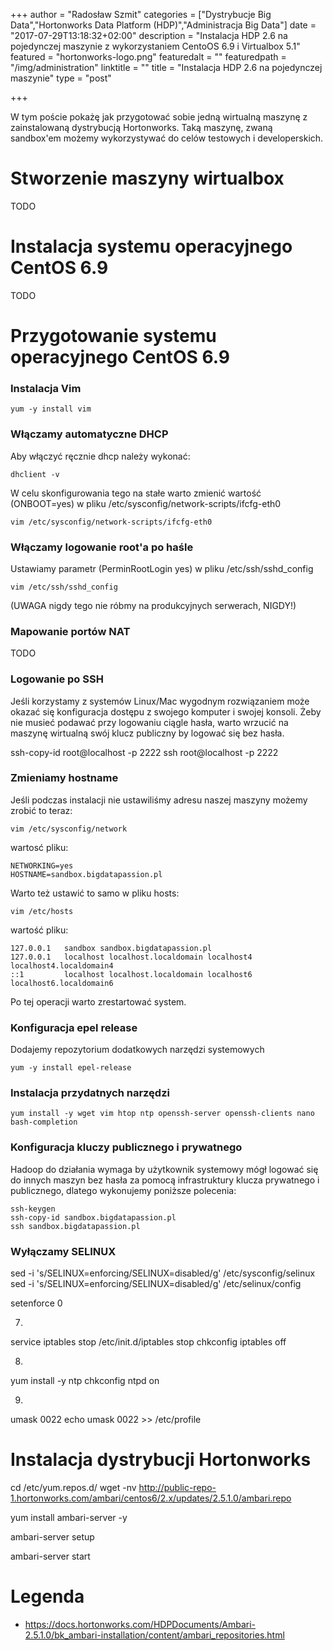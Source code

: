 +++
author = "Radosław Szmit"
categories = ["Dystrybucje Big Data","Hortonworks Data Platform (HDP)","Administracja Big Data"]
date = "2017-07-29T13:18:32+02:00"
description = "Instalacja HDP 2.6 na pojedynczej maszynie z wykorzystaniem CentoOS 6.9 i Virtualbox 5.1"
featured = "hortonworks-logo.png"
featuredalt = ""
featuredpath = "/img/administration"
linktitle = ""
title = "Instalacja HDP 2.6 na pojedynczej maszynie"
type = "post"

+++

W tym poście pokażę jak przygotować sobie jedną wirtualną maszynę z zainstalowaną dystrybucją Hortonworks. Taką maszynę, zwaną sandbox'em możemy wykorzystywać do celów testowych i developerskich.

# Stworzenie maszyny wirtualbox

TODO

# Instalacja systemu operacyjnego CentOS 6.9

TODO

# Przygotowanie systemu operacyjnego CentOS 6.9

### Instalacja Vim

~~~shell
yum -y install vim
~~~

### Włączamy automatyczne DHCP

Aby włączyć ręcznie dhcp należy wykonać:

~~~shell
dhclient -v
~~~

W celu skonfigurowania tego na stałe warto zmienić wartość (ONBOOT=yes) w pliku /etc/sysconfig/network-scripts/ifcfg-eth0

~~~shell
vim /etc/sysconfig/network-scripts/ifcfg-eth0
~~~

### Włączamy logowanie root'a po haśle

Ustawiamy parametr (PerminRootLogin yes) w pliku /etc/ssh/sshd_config

~~~shell
vim /etc/ssh/sshd_config
~~~

(UWAGA nigdy tego nie róbmy na produkcyjnych serwerach, NIGDY!)

### Mapowanie portów NAT

TODO

### Logowanie po SSH

Jeśli korzystamy z systemów Linux/Mac wygodnym rozwiązaniem może okazać się konfiguracja dostępu z swojego komputer i swojej konsoli. Żeby nie musieć podawać przy logowaniu ciągle hasła, warto wrzucić na maszynę wirtualną swój klucz publiczny by logować się bez hasła.

ssh-copy-id root@localhost -p 2222
ssh root@localhost -p 2222


### Zmieniamy hostname

Jeśli podczas instalacji nie ustawiliśmy adresu naszej maszyny możemy zrobić to teraz:

~~~shell
vim /etc/sysconfig/network
~~~

wartosć pliku:
~~~
NETWORKING=yes
HOSTNAME=sandbox.bigdatapassion.pl
~~~

Warto też ustawić to samo w pliku hosts:

~~~shell
vim /etc/hosts 
~~~

wartość pliku:
~~~
127.0.0.1   sandbox sandbox.bigdatapassion.pl
127.0.0.1   localhost localhost.localdomain localhost4 localhost4.localdomain4
::1         localhost localhost.localdomain localhost6 localhost6.localdomain6
~~~

Po tej operacji warto zrestartować system.


### Konfiguracja epel release

Dodajemy repozytorium dodatkowych narzędzi systemowych

~~~shell
yum -y install epel-release
~~~

### Instalacja przydatnych narzędzi

~~~shell
yum install -y wget vim htop ntp openssh-server openssh-clients nano bash-completion
~~~

### Konfiguracja kluczy publicznego i prywatnego

Hadoop do działania wymaga by użytkownik systemowy mógł logować się do innych maszyn bez hasła za pomocą infrastruktury klucza prywatnego i publicznego, dlatego wykonujemy poniższe polecenia:

~~~shell
ssh-keygen
ssh-copy-id sandbox.bigdatapassion.pl
ssh sandbox.bigdatapassion.pl
~~~

### Wyłączamy SELINUX

sed -i 's/SELINUX=enforcing/SELINUX=disabled/g' /etc/sysconfig/selinux
sed -i 's/SELINUX=enforcing/SELINUX=disabled/g' /etc/selinux/config

setenforce 0

7. 

service iptables stop
/etc/init.d/iptables stop
chkconfig iptables off

8.

yum install -y ntp
chkconfig ntpd on

9.

umask 0022
echo umask 0022 >> /etc/profile






# Instalacja dystrybucji Hortonworks

cd /etc/yum.repos.d/
wget -nv http://public-repo-1.hortonworks.com/ambari/centos6/2.x/updates/2.5.1.0/ambari.repo

yum install ambari-server -y

ambari-server setup

ambari-server start


# Legenda
* https://docs.hortonworks.com/HDPDocuments/Ambari-2.5.1.0/bk_ambari-installation/content/ambari_repositories.html